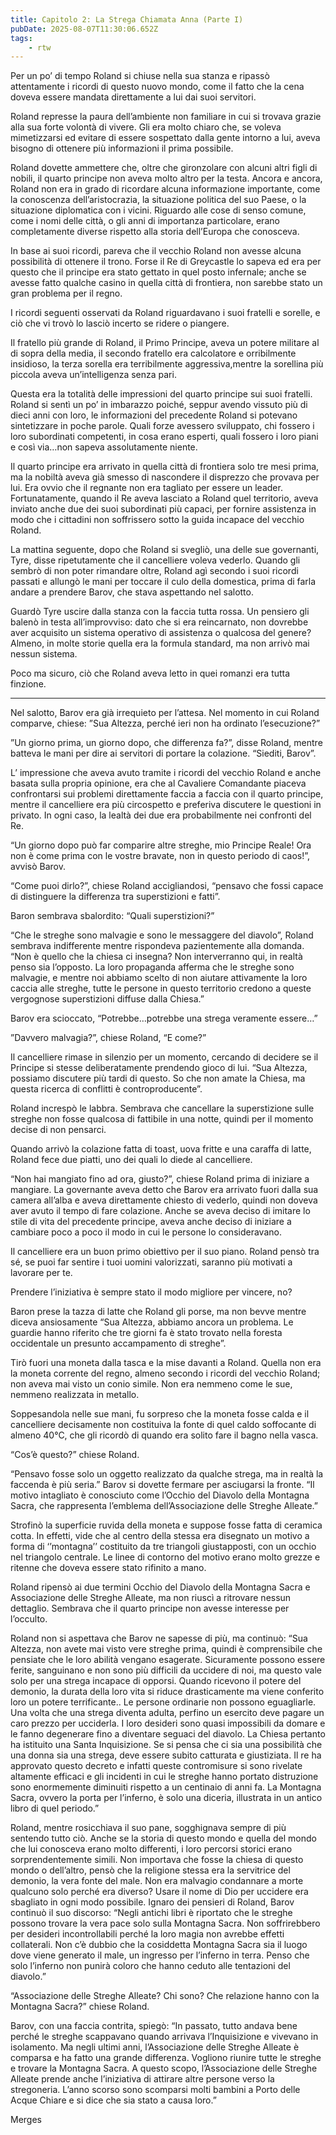 ```yaml
---
title: Capitolo 2: La Strega Chiamata Anna (Parte I)
pubDate: 2025-08-07T11:30:06.652Z
tags:
    - rtw
---
```







Per un po’ di tempo Roland si chiuse nella sua stanza e ripassò attentamente i ricordi di questo nuovo mondo, come il fatto che la cena doveva essere mandata direttamente a lui dai suoi servitori.


Roland represse la paura dell’ambiente non familiare in cui si trovava grazie alla sua forte volontà di vivere. Gli era molto chiaro che, se voleva mimetizzarsi ed evitare di essere sospettato dalla gente intorno a lui, aveva bisogno di ottenere più informazioni il prima possibile.


Roland dovette ammettere che, oltre che gironzolare con alcuni altri figli di nobili, il quarto principe non aveva molto altro per la testa. Ancora e ancora, Roland non era in grado di ricordare alcuna informazione importante, come la conoscenza dell’aristocrazia, la situazione politica del suo Paese, o la situazione diplomatica con i vicini. Riguardo alle cose di senso comune, come i nomi delle città, o gli anni di importanza particolare, erano completamente diverse rispetto alla storia dell’Europa che conosceva.


In base ai suoi ricordi, pareva che il vecchio Roland non avesse alcuna possibilità di ottenere il trono. Forse il Re di Greycastle lo sapeva ed era per questo che il principe era stato gettato in quel posto infernale; anche se avesse fatto qualche casino in quella città di frontiera, non sarebbe stato un gran problema per il regno.


I ricordi seguenti osservati da Roland riguardavano i suoi fratelli e sorelle, e ciò che vi trovò lo lasciò incerto se ridere o piangere.


Il fratello più grande di Roland, il Primo Principe, aveva un potere militare al di sopra della media, il secondo fratello era calcolatore e orribilmente insidioso, la terza sorella era terribilmente aggressiva,mentre la sorellina più piccola aveva un’intelligenza senza pari.


Questa era la totalità delle impressioni del quarto principe sui suoi fratelli. Roland si sentì un po’ in imbarazzo poiché, seppur avendo vissuto più di dieci anni  con loro, le informazioni del precedente Roland si potevano sintetizzare in poche parole. Quali forze avessero sviluppato, chi fossero i loro subordinati competenti, in cosa erano esperti, quali fossero i loro piani e così via…non sapeva assolutamente niente.


Il quarto principe era arrivato in quella città di frontiera solo tre mesi prima, ma la nobiltà aveva già smesso di nascondere il disprezzo che provava per lui. Era ovvio che il regnante non era tagliato per essere un leader. Fortunatamente, quando il Re aveva lasciato a Roland quel territorio, aveva inviato anche due dei suoi subordinati più capaci, per fornire assistenza in modo che i cittadini non soffrissero sotto la guida incapace del vecchio Roland.


La mattina seguente, dopo che Roland si svegliò, una delle sue governanti, Tyre, disse ripetutamente che il cancelliere voleva vederlo. Quando gli sembrò di non poter rimandare oltre, Roland agì secondo i suoi ricordi passati e allungò le mani per toccare il culo della domestica, prima di farla andare a prendere Barov, che stava aspettando nel salotto.


Guardò Tyre uscire dalla stanza con la faccia tutta rossa. Un pensiero gli balenò in testa all’improvviso: dato che si era reincarnato, non dovrebbe aver acquisito un sistema operativo di assistenza o qualcosa del genere? Almeno, in molte storie quella era la formula standard, ma non arrivò mai nessun sistema.


Poco ma sicuro, ciò che Roland aveva letto in quei romanzi era tutta finzione.






****


Nel salotto, Barov era già irrequieto per l’attesa. Nel momento in cui Roland comparve, chiese: ”Sua Altezza, perché ieri non ha ordinato l’esecuzione?”


”Un giorno prima, un giorno dopo, che differenza fa?”, disse Roland, mentre batteva le mani per dire ai servitori di portare la colazione. “Siediti, Barov”.


L’ impressione che aveva avuto tramite i ricordi del vecchio Roland e anche basata sulla propria opinione, era che al Cavaliere Comandante piaceva confrontarsi sui problemi direttamente faccia a faccia con il quarto principe, mentre il cancelliere era più circospetto e preferiva discutere le questioni in privato. In ogni caso, la lealtà dei due era probabilmente nei confronti del Re.


“Un giorno dopo può far comparire altre streghe, mio Principe Reale! Ora non è come prima con le vostre bravate, non in questo periodo di caos!”, avvisò Barov.


“Come puoi dirlo?”, chiese Roland accigliandosi, “pensavo che fossi capace di distinguere la differenza tra superstizioni e fatti”.


Baron sembrava sbalordito: “Quali superstizioni?”


“Che le streghe sono malvagie e sono le messaggere del diavolo”, Roland sembrava indifferente mentre rispondeva pazientemente alla domanda. “Non è quello che la chiesa ci insegna? Non interverranno qui, in realtà penso sia l’opposto. La loro propaganda afferma che le streghe sono malvagie, e mentre noi abbiamo scelto di non aiutare attivamente la loro caccia alle streghe, tutte le persone in questo territorio credono a queste vergognose superstizioni diffuse dalla Chiesa.”


Barov era scioccato, “Potrebbe…potrebbe una strega veramente essere…”


”Davvero malvagia?”, chiese Roland, “E come?”


Il cancelliere rimase in silenzio per un momento, cercando di decidere se il Principe si stesse deliberatamente prendendo gioco di lui. “Sua Altezza, possiamo discutere più tardi di questo. So che non amate la Chiesa, ma questa ricerca di conflitti è controproducente”.


Roland increspò le labbra. Sembrava che cancellare la superstizione sulle streghe non fosse qualcosa di fattibile in una notte, quindi per il momento decise di non pensarci.


Quando arrivò la colazione fatta di toast, uova fritte e una caraffa di latte, Roland fece due piatti, uno dei quali lo diede al cancelliere.


“Non hai mangiato fino ad ora, giusto?”, chiese Roland prima di iniziare a mangiare. La governante aveva detto che Barov era arrivato fuori dalla sua camera all’alba e aveva direttamente chiesto di vederlo, quindi non doveva aver avuto il tempo di fare colazione. Anche se aveva deciso di imitare lo stile di vita del precedente principe, aveva anche deciso di iniziare a cambiare poco a poco il modo in cui le persone lo consideravano.


Il cancelliere era un buon primo obiettivo per il suo piano. Roland pensò tra sé, se puoi far sentire i tuoi uomini valorizzati, saranno più motivati a lavorare per te.


Prendere l’iniziativa è sempre stato il modo migliore per vincere, no?


Baron prese la tazza di latte che Roland gli porse, ma non bevve mentre diceva ansiosamente “Sua Altezza, abbiamo ancora un problema. Le guardie hanno riferito che tre giorni fa è stato trovato nella foresta occidentale un presunto accampamento di streghe”.


Tirò fuori una moneta dalla tasca e la mise davanti a Roland. Quella non era la moneta corrente del regno, almeno secondo i ricordi del vecchio Roland; non aveva mai visto un conio simile. Non era nemmeno come le sue, nemmeno realizzata in metallo.


Soppesandola nelle sue mani, fu sorpreso che la moneta fosse calda e il cancelliere decisamente non costituiva la fonte di quel caldo soffocante di almeno 40°C, che gli ricordò di quando era solito fare il bagno nella vasca.


“Cos’è questo?” chiese Roland.


“Pensavo fosse solo un oggetto realizzato da qualche strega, ma in realtà la faccenda è più seria.” Barov si dovette fermare per asciugarsi la fronte. “Il motivo intagliato è conosciuto come l’Occhio del Diavolo della Montagna Sacra, che rappresenta l’emblema dell’Associazione delle Streghe Alleate.”


Strofinò la superficie ruvida della moneta e suppose fosse fatta di ceramica cotta. In effetti, vide che al centro della stessa era disegnato un motivo a forma di ‘’montagna’’ costituito da tre triangoli giustapposti, con un occhio nel triangolo centrale. Le linee di contorno del motivo erano molto grezze e ritenne che doveva essere stato rifinito a mano.


Roland ripensò ai due termini Occhio del Diavolo della Montagna Sacra e Associazione delle Streghe Alleate, ma non riuscì a ritrovare nessun dettaglio. Sembrava che il quarto principe non avesse interesse per l’occulto.


Roland non si aspettava che Barov ne sapesse di più, ma continuò: “Sua Altezza, non avete mai visto vere streghe prima, quindi è comprensibile che pensiate che le loro abilità vengano esagerate. Sicuramente possono essere ferite, sanguinano e non sono più difficili da uccidere di noi, ma questo vale solo per una strega incapace di opporsi. Quando ricevono il potere del demonio, la durata della loro vita si riduce drasticamente ma viene conferito loro un potere terrificante.. Le persone ordinarie non possono eguagliarle. Una volta che una strega diventa adulta, perfino un esercito deve pagare un caro prezzo per ucciderla. I loro desideri sono quasi impossibili da domare e le fanno degenerare fino a diventare seguaci del diavolo. La Chiesa pertanto ha istituito una Santa Inquisizione. Se si pensa che ci sia una possibilità che una donna sia una strega, deve essere subito catturata e giustiziata. Il re ha approvato questo decreto e infatti queste contromisure si sono rivelate altamente efficaci e gli incidenti in cui le streghe hanno portato distruzione sono enormemente diminuiti rispetto a un centinaio di anni fa. La Montagna Sacra, ovvero la porta per l’inferno, è solo una diceria, illustrata in un antico libro di quel periodo.”


Roland, mentre rosicchiava il suo pane, sogghignava sempre di più sentendo tutto ciò. Anche se la storia di questo mondo e quella del mondo che lui conosceva erano molto differenti, i loro percorsi storici erano sorprendentemente simili. Non importava che fosse la chiesa di questo mondo o dell’altro, pensò che la religione stessa era la servitrice del demonio, la vera fonte del male. Non era malvagio condannare a morte qualcuno solo perché era diverso? Usare il nome di Dio per uccidere era sbagliato in ogni modo possibile. Ignaro dei pensieri di Roland, Barov continuò il suo discorso: “Negli antichi libri è riportato che le streghe possono trovare la vera pace solo sulla Montagna Sacra. Non soffrirebbero per desideri incontrollabili perché la loro magia non avrebbe effetti collaterali. Non c’è dubbio che la cosiddetta Montagna Sacra sia il luogo dove viene generato il male, un ingresso per l’inferno in terra. Penso che solo l’inferno non punirà coloro che hanno ceduto alle tentazioni del diavolo.”


“Associazione delle Streghe Alleate? Chi sono? Che relazione hanno con la Montagna Sacra?” chiese Roland.


Barov, con una faccia contrita, spiegò: “In passato, tutto andava bene perché le streghe scappavano quando arrivava l’Inquisizione e vivevano in isolamento. Ma negli ultimi anni, l’Associazione delle Streghe Alleate è comparsa e ha fatto una grande differenza. Vogliono riunire tutte le streghe e trovare la Montagna Sacra. A questo scopo, l’Associazione delle Streghe Alleate prende anche l’iniziativa di attirare altre persone verso la stregoneria. L’anno scorso sono scomparsi molti bambini a Porto delle Acque Chiare e si dice che sia stato a causa loro.”






Merges












                                


                                



